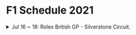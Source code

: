# F1 Schedule 2021

<details>

<summary>
Jul 16 ~ 18: Rolex British GP - Silverstone Circuit.
</summary>

| DATE | RACE | CIRCUIT | WINNER/LIGHTS OUT  |
|---|---|---|---|
| Mar 26 - 28  | Bahrain GP | Bahrain International Circuit | L. Hamilton  |
| Apr 16 - 18  | Emilia Romagna GP | Autodromo Enzo e Dino Ferrari | M. Verstappen  |
| Apr 30 - May 2  | Portuguese GP | Autódromo Internacional Do Algarve | L. Hamilton  |
| May 7 - 9  | Spanish GP | Circuit de Barcelona-Catalunya | L. Hamilton  |
| May 20 - 23  | Monaco GP | Circuit de Monaco | M. Verstappen  |
| Jun 4 - 6  | Socar Azerbaijan GP | Baku City Circuit | S. Pérez  |
| Jun 18 - 20  | French GP | Circuit Paul Ricard | M. Verstappen  |
| Jun 25 - 27  | Austrian GP | Red Bull Ring | M. Verstappen  |
| Jul 2 - 4  | Austrian GP 2 | Red Bull Ring | M. Verstappen  |
| Jul 16 - 18  | Rolex British GP | Silverstone Circuit | Jul 18 - 11:00 pm  |
| Jul 30 - Aug 1  | Hungarian GP | Hungaroring | Aug 1 - 10:00 pm  |
| Aug 27 - 29  | Belgian GP | Circuit de Spa-Francorchamps | Aug 29 - 10:00 pm  |
| Sep 3 - 5  | Netherlands GP | Circuit Park Zandvoort | Sep 5 - 10:00 pm  |
| Sep 10 - 12  | Italian GP | Autodromo Nazionale Monza | Sep 12 - 10:00 pm  |
| Sep 24 - 26  | Russian GP | Sochi Autodrom | Sep 26 - 8:00 pm |
| Oct 1 - 3  | Turkish GP | Istanbul Racing Circuit | Oct 3 - 7:10 pm  |
| Oct 8 - 10  | Japanese GP | Suzuka International Racing Course | Oct 10 - 2:00 pm  |
| Oct 22 - 24  | United States GP | Circuit of the Americas | Oct 25 - 4:00 am  |
| Oct 29 - 31  | Mexican GP | Autodromo Hermanos Rodriguez | Nov 1 - 4:00 am  |
| Nov 5 - 7  | Brazilian GP | Autodromo Jose Carlos Pace | Nov 8 - 1:00 am  |
| Nov 19 - 21  | Australian GP | Melbourne Grand Prix Circuit | Canceled  |
| Dec 3 - 5  | Saudi Arabian GP | Jeddah Street Circuit | Dec 6 - 1:00 am  |
| Dec 10 - 12  | Etihad Airways Abu Dhabi GP |Yas Marina Circuit | Dec 12 - 10:00 pm |

</details>

